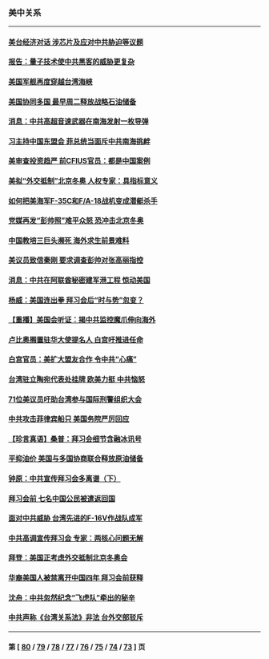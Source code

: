 ### 美中关系
---
#### [美台经济对话 涉芯片及应对中共胁迫等议题](../../pages/nf1412576/n13393800.md) 
#### [报告：量子技术使中共黑客的威胁更复杂](../../pages/nf1412576/n13393202.md) 
#### [美国军舰再度穿越台湾海峡](../../pages/nf1412576/n13392429.md) 
#### [美国协同多国 最早周二释放战略石油储备](../../pages/nf1412576/n13392019.md) 
#### [消息：中共高超音速武器在南海发射一枚导弹](../../pages/nf1412576/n13391675.md) 
#### [习主持中国东盟会 菲总统当面斥中共南海挑衅](../../pages/nf1412576/n13391442.md) 
#### [美审查投资趋严 前CFIUS官员：都是中国案例](../../pages/nf1412576/n13380424.md) 
#### [美拟“外交抵制”北京冬奥 人权专家：具指标意义](../../pages/nf1412576/n13389264.md) 
#### [如何把美海军F-35C和F/A-18战机变成潜艇杀手](../../pages/nf1412576/n13374078.md) 
#### [党媒再发“彭帅照”难平众怒 恐冲击北京冬奥](../../pages/nf1412576/n13386820.md) 
#### [中国教培三巨头濒死 海外求生前景难料](../../pages/nf1412576/n13388281.md) 
#### [美议员致信秦刚 要求调查彭帅对张高丽指控](../../pages/nf1412576/n13388256.md) 
#### [消息：中共在阿联酋秘密建军港工程 惊动美国](../../pages/nf1412576/n13387546.md) 
#### [杨威：美国连出拳 拜习会后“时与势”忽变？](../../pages/nf1412576/n13387025.md) 
#### [【重播】美国会听证：揭中共监控魔爪伸向海外](../../pages/nf1412576/n13387244.md) 
#### [卢比奥搁置驻华大使提名人 白宫吁推进任命](../../pages/nf1412576/n13387164.md) 
#### [白宫官员：美扩大盟友合作 令中共“心痛”](../../pages/nf1412576/n13386862.md) 
#### [台湾驻立陶宛代表处挂牌 欧美力挺 中共恼怒](../../pages/nf1412576/n13386793.md) 
#### [71位美议员吁助台湾参与国际刑警组织大会](../../pages/nf1412576/n13386275.md) 
#### [中共攻击菲律宾船只 美国务院严厉回应](../../pages/nf1412576/n13386480.md) 
#### [【珍言真语】桑普：拜习会细节含融冰讯号](../../pages/nf1412576/n13385762.md) 
#### [平抑油价 美国与多国协商联合释放原油储备](../../pages/nf1412576/n13385097.md) 
#### [钟原：中共宣传拜习会多离谱（下）](../../pages/nf1412576/n13384669.md) 
#### [拜习会前 七名中国公民被遣返回国](../../pages/nf1412576/n13385025.md) 
#### [面对中共威胁 台湾先进的F-16V作战队成军](../../pages/nf1412576/n13384661.md) 
#### [中共高调宣传拜习会 专家：两核心问题无解](../../pages/nf1412576/n13384213.md) 
#### [拜登：美国正考虑外交抵制北京冬奥会](../../pages/nf1412576/n13384750.md) 
#### [华裔美国人被禁离开中国四年 拜习会前获释](../../pages/nf1412576/n13384562.md) 
#### [沈舟：中共忽然纪念“飞虎队”牵出的秘辛](../../pages/nf1412576/n13384639.md) 
#### [中共声称《台湾关系法》非法 台外交部驳斥](../../pages/nf1412576/n13383929.md) 

---
#### 第 [ [80](./80.md) / [79](./79.md) / [78](./78.md) / [77](./77.md) / [76](./76.md) / [75](./75.md) / [74](./74.md) / [73](./73.md) ] 页

